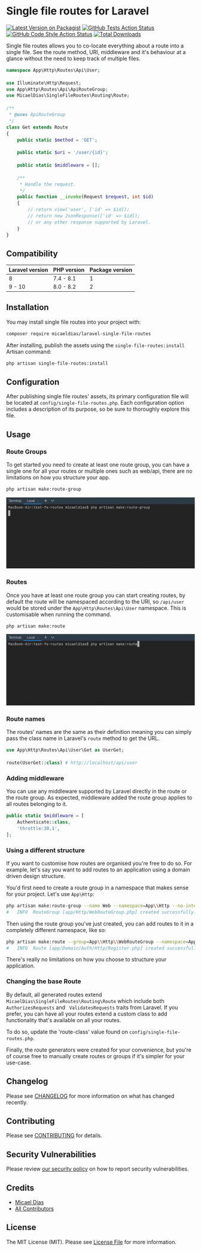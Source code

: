 # Single file routes for Laravel

[![Latest Version on Packagist](https://img.shields.io/packagist/v/micaeldias/laravel-single-file-routes.svg?style=flat-square)](https://packagist.org/packages/micaeldias/laravel-single-file-routes)
[![GitHub Tests Action Status](https://img.shields.io/github/actions/workflow/status/micaeldias/laravel-single-file-routes/run-tests.yml?branch=v1&label=tests&style=flat-square)](https://github.com/micaeldias/laravel-single-file-routes/actions?query=workflow%3Arun-tests+branch%3Av1)
[![GitHub Code Style Action Status](https://img.shields.io/github/actions/workflow/status/micaeldias/laravel-single-file-routes/fix-php-code-style-issues.yml?branch=v1&label=code%20style&style=flat-square)](https://github.com/micaeldias/laravel-single-file-routes/actions?query=workflow%3A"Fix+PHP+code+style+issues"+branch%3Av1)
[![Total Downloads](https://img.shields.io/packagist/dt/micaeldias/laravel-single-file-routes.svg?style=flat-square)](https://packagist.org/packages/micaeldias/laravel-single-file-routes)

Single file routes allows you to co-locate everything about a route into a single file. See the route method, URI, middleware and it's behaviour at a glance without the need to keep track of multiple files. 

```php
namespace App\Http\Routes\Api\User;

use Illuminate\Http\Request;
use App\Http\Routes\Api\ApiRouteGroup;
use MicaelDias\SingleFileRoutes\Routing\Route;

/**
 * @uses ApiRouteGroup
 */
class Get extends Route
{
    public static $method = 'GET';

    public static $uri = '/user/{id}';

    public static $middleware = [];

    /**
     * Handle the request.
     */
    public function __invoke(Request $request, int $id)
    {
        // return view('user', ['id' => $id]);
        // return new JsonResponse(['id' => $id]);
        // or any other response supported by Laravel.
    }
}
```

## Compatibility

| Laravel version | PHP version | Package version |
| ----- | ----- | ----- |
| 8 | 7.4 - 8.1 | 1 |
| 9 - 10 | 8.0 - 8.2 | 2 |

## Installation

You may install single file routes into your project with:
```bash
composer require micaeldias/laravel-single-file-routes
```

After installing, publish the assets using the `single-file-routes:install` Artisan command:

```bash
php artisan single-file-routes:install
```

## Configuration

After publishing single file routes' assets, its primary configuration file will be located at `config/single-file-routes.php`. Each configuration option includes a description of its purpose, so be sure to thoroughly explore this file.

## Usage

### Route Groups
To get started you need to create at least one route group, you can have a single one for all your routes or multiple ones such as web/api, there are no limitations on how you structure your app.

```bash
php artisan make:route-group
```

![](assets/make-route-group.gif)

### Routes

Once you have at least one route group you can start creating routes, by default the route will be namespaced according to the URI, so `/api/user` would be stored under the `App\Http\Routes\Api\User` namespace. This is customisable when running the command.

```bash
php artisan make:route
```

![](assets/make-route.gif)

### Route names

The routes' names are the same as their definition meaning you can simply pass the class name in Laravel's `route` method to get the URL.

```php
use App\Http\Routes\Api\User\Get as UserGet;

route(UserGet::class) # http://localhost/api/user
```

### Adding middleware

You can use any middleware supported by Laravel directly in the route or the route group. As expected, middleware added the route group applies to all routes belonging to it.

```php
public static $middleware = [
    Authenticate::class,
    'throttle:30,1',
];
```

### Using a different structure

If you want to customise how routes are organised you're free to do so. For example, let's say you want to add routes to an application using a domain driven design structure.

You'd first need to create a route group in a namespace that makes sense for your project. Let's use `App\Http`:

```bash
php artisan make:route-group --name Web --namespace=App\\Http --no-interaction
#   INFO  RouteGroup [app/Http/WebRouteGroup.php] created successfully.  
```

Then using the route group you've just created, you can add routes to it in a completely different namespace, like so:

```bash
php artisan make:route --group=App\\Http\\WebRouteGroup --namespace=App\\Domain\\Auth\\Http --name=Register --uri=/auth/register --method=POST
#   INFO  Route [app/Domain/Auth/Http/Register.php] created successfully. 
```

There's really no limitations on how you choose to structure your application.

### Changing the base Route

By default, all generated routes extend `MicaelDias\SingleFileRoutes\Routing\Route` which include both `AuthorizesRequests` and ` ValidatesRequests` traits from Laravel. If you prefer, you can have all your routes extend a custom class to add functionality that's available on all your routes. 

To do so, update the 'route-class' value found on `config/single-file-routes.php`. 

Finally, the route generators were created for your convenience, but you're of course free to manually create routes or groups if it's simpler for your use-case.

## Changelog

Please see [CHANGELOG](CHANGELOG.md) for more information on what has changed recently.

## Contributing

Please see [CONTRIBUTING](CONTRIBUTING.md) for details.

## Security Vulnerabilities

Please review [our security policy](../../security/policy) on how to report security vulnerabilities.

## Credits

- [Micael Dias](https://github.com/micaeldias)
- [All Contributors](../../contributors)

## License

The MIT License (MIT). Please see [License File](LICENSE.md) for more information.
